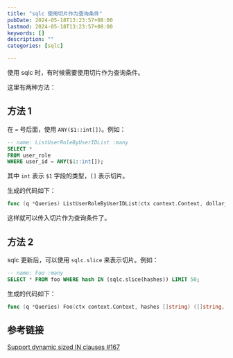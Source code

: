 ```yaml
---
title: "sqlc 使用切片作为查询条件"
pubDate: 2024-05-18T13:23:57+08:00
lastmod: 2024-05-18T13:23:57+08:00
keywords: []
description: ""
categories: [sqlc]

---
```


使用 sqlc 时，有时候需要使用切片作为查询条件。

这里有两种方法：

## 方法 1

在 `=` 号后面，使用 `ANY($1::int[])`。例如：

```sql
-- name: ListUserRoleByUserIDList :many
SELECT *
FROM user_role
WHERE user_id = ANY($1::int[]);
```

其中 `int` 表示 `$1` 字段的类型，`[]` 表示切片。

生成的代码如下：

```go
func (q *Queries) ListUserRoleByUserIDList(ctx context.Context, dollar_1 []int32) ([]UserRole, error)
```

这样就可以传入切片作为查询条件了。

## 方法 2

sqlc 更新后，可以使用 `sqlc.slice` 来表示切片。例如：

```sql
-- name: Foo :many
SELECT * FROM foo WHERE hash IN (sqlc.slice(hashes)) LIMIT 50;
```

生成的代码如下：

```go
func (q *Queries) Foo(ctx context.Context, hashes []string) ([]string, error)
```

## 参考链接

[Support dynamic sized IN clauses #167](https://github.com/sqlc-dev/sqlc/issues/167 "Support dynamic sized IN clauses #167")